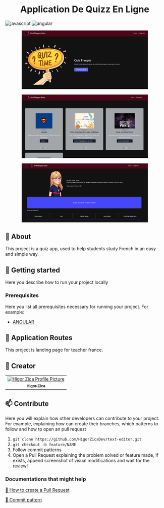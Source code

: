 [JAVASCRIPT__BADGE]: https://img.shields.io/badge/Javascript-000?style=for-the-badge&logo=javascript
[ANGULAR]: https://img.shields.io/badge/angular-%23DD0031.svg?style=for-the-badge&logo=angular&logoColor=white

<h1 align="center" style="font-weight: bold;">Application De Quizz En Ligne</h1>

![javascript][JAVASCRIPT__BADGE]
![angular][ANGULAR]

<p align="center">
    <img src="https://raw.githubusercontent.com/HigorZicaDev/portfolio-app/main/static/projetos/quizSiteApp1.png" alt="Image Example" width="400px">
</p>

<p align="center">
    <img src="https://raw.githubusercontent.com/HigorZicaDev/portfolio-app/main/static/projetos/quizSiteApp2.png" alt="Image Example" width="400px">
</p>

<p align="center">
    <img src="https://raw.githubusercontent.com/HigorZicaDev/portfolio-app/main/static/projetos/quizSiteApp3.png" alt="Image Example" width="400px">
</p>

<h2 id="started">📌 About</h2>

This project is a quiz app, used to help students study French in an easy and simple way.

<h2 id="started">🚀 Getting started</h2>

Here you describe how to run your project locally

<h3>Prerequisites</h3>

Here you list all prerequisites necessary for running your project. For example:

- [ANGULAR](https://angular.io/)

<h2 id="routes">📍 Application Routes</h2>

This project is landing page for teacher france.

<h2 id="colab">🤝 Creator</h2>

<table>
  <tr>
    <td align="center">
      <a href="#">
        <img src="https://avatars.githubusercontent.com/u/165382509?v=4" width="100px;" alt="Higor Zica Profile Picture"/><br>
        <sub>
          <b>Higor Zica</b>
        </sub>
      </a>
    </td>
  </tr>
</table>

<h2 id="contribute">📫 Contribute</h2>

Here you will explain how other developers can contribute to your project. For example, explaining how can create their branches, which patterns to follow and how to open an pull request

1. `git clone https://github.com/HigorZicaDev/text-editor.git`
2. `git checkout -b feature/NAME`
3. Follow commit patterns
4. Open a Pull Request explaining the problem solved or feature made, if exists, append screenshot of visual modifications and wait for the review!

<h3>Documentations that might help</h3>

[📝 How to create a Pull Request](https://www.atlassian.com/br/git/tutorials/making-a-pull-request)

[💾 Commit pattern](https://gist.github.com/joshbuchea/6f47e86d2510bce28f8e7f42ae84c716)
